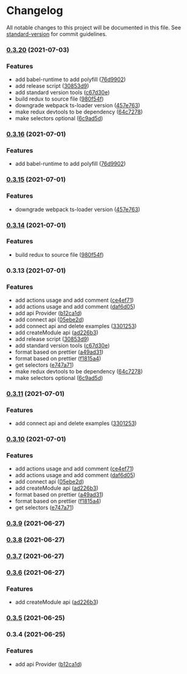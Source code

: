 # Changelog

All notable changes to this project will be documented in this file. See [standard-version](https://github.com/conventional-changelog/standard-version) for commit guidelines.

### [0.3.20](https://github.com/qinjialei24/redux-brief/compare/v0.3.11...v0.3.20) (2021-07-03)


### Features

* add babel-runtime to add polyfill ([76d9902](https://github.com/qinjialei24/redux-brief/commit/76d9902b5267f64758236e148718adfe12af01ed))
* add release script ([30853d9](https://github.com/qinjialei24/redux-brief/commit/30853d9731e2312c67c895ccb7b4861e04f9e89c))
* add standard version tools ([c67d30e](https://github.com/qinjialei24/redux-brief/commit/c67d30ed0bfd7366970f78647737cc16825e233e))
* build redux to source file ([980f54f](https://github.com/qinjialei24/redux-brief/commit/980f54f0e31daf660c3a8400aa950f1c62754b58))
* downgrade webpack ts-loader version ([457e763](https://github.com/qinjialei24/redux-brief/commit/457e763f046214a35762a57cfa8e3e57806654fb))
* make redux devtools to be dependency ([64c7278](https://github.com/qinjialei24/redux-brief/commit/64c72789a2d4bb4c3311e1c8f64e756cac7679fa))
* make selectors optional ([6c9ad5d](https://github.com/qinjialei24/redux-brief/commit/6c9ad5d5d071c313a582f75e6d663f110444a089))

### [0.3.16](https://github.com/qinjialei24/redux-brief/compare/v0.3.15...v0.3.16) (2021-07-01)


### Features

* add babel-runtime to add polyfill ([76d9902](https://github.com/qinjialei24/redux-brief/commit/76d9902b5267f64758236e148718adfe12af01ed))

### [0.3.15](https://github.com/qinjialei24/redux-brief/compare/v0.3.14...v0.3.15) (2021-07-01)


### Features

* downgrade webpack ts-loader version ([457e763](https://github.com/qinjialei24/redux-brief/commit/457e763f046214a35762a57cfa8e3e57806654fb))

### [0.3.14](https://github.com/qinjialei24/redux-brief/compare/v0.3.13...v0.3.14) (2021-07-01)


### Features

* build redux to source file ([980f54f](https://github.com/qinjialei24/redux-brief/commit/980f54f0e31daf660c3a8400aa950f1c62754b58))

### 0.3.13 (2021-07-01)


### Features

* add actions usage and add comment ([ce4ef71](https://github.com/qinjialei24/redux-brief/commit/ce4ef71e4e274f1984fe07b2240fb2f7c97d5ed9))
* add actions usage and add comment ([daf6d05](https://github.com/qinjialei24/redux-brief/commit/daf6d05885bc1d2187b353c0f5b61134817dfa00))
* add api Provider ([b12ca1d](https://github.com/qinjialei24/redux-brief/commit/b12ca1d409c0ca2b277e8a019a29ad52844e5ea0))
* add connect api ([05ebe2d](https://github.com/qinjialei24/redux-brief/commit/05ebe2d3a142415dae56e197fbc4da1e2a12b2ba))
* add connect api and delete examples ([3301253](https://github.com/qinjialei24/redux-brief/commit/330125326c27c827e1d2218433b50b38e4297bdc))
* add createModule api ([ad226b3](https://github.com/qinjialei24/redux-brief/commit/ad226b37fb2654fd825457af7c597938da576417))
* add release script ([30853d9](https://github.com/qinjialei24/redux-brief/commit/30853d9731e2312c67c895ccb7b4861e04f9e89c))
* add standard version tools ([c67d30e](https://github.com/qinjialei24/redux-brief/commit/c67d30ed0bfd7366970f78647737cc16825e233e))
* format based on prettier ([a49ad31](https://github.com/qinjialei24/redux-brief/commit/a49ad315f0ec768072960eca95572febc10cb34e))
* format based on prettier ([f1815a4](https://github.com/qinjialei24/redux-brief/commit/f1815a406b660d1c6b3b8e8d2bf4e214a654a9c6))
* get selectors ([e747a71](https://github.com/qinjialei24/redux-brief/commit/e747a717acc2e34c36cf972f2ed1214a119b6e47))
* make redux devtools to be dependency ([64c7278](https://github.com/qinjialei24/redux-brief/commit/64c72789a2d4bb4c3311e1c8f64e756cac7679fa))
* make selectors optional ([6c9ad5d](https://github.com/qinjialei24/redux-brief/commit/6c9ad5d5d071c313a582f75e6d663f110444a089))

### [0.3.11](https://github.com/qinjialei24/redux-brief/compare/v0.3.10...v0.3.11) (2021-07-01)


### Features

* add connect api and delete examples ([3301253](https://github.com/qinjialei24/redux-brief/commit/330125326c27c827e1d2218433b50b38e4297bdc))

### [0.3.10](https://github.com/qinjialei24/redux-brief/compare/v0.3.4...v0.3.10) (2021-07-01)


### Features

* add actions usage and add comment ([ce4ef71](https://github.com/qinjialei24/redux-brief/commit/ce4ef71e4e274f1984fe07b2240fb2f7c97d5ed9))
* add actions usage and add comment ([daf6d05](https://github.com/qinjialei24/redux-brief/commit/daf6d05885bc1d2187b353c0f5b61134817dfa00))
* add connect api ([05ebe2d](https://github.com/qinjialei24/redux-brief/commit/05ebe2d3a142415dae56e197fbc4da1e2a12b2ba))
* add createModule api ([ad226b3](https://github.com/qinjialei24/redux-brief/commit/ad226b37fb2654fd825457af7c597938da576417))
* format based on prettier ([a49ad31](https://github.com/qinjialei24/redux-brief/commit/a49ad315f0ec768072960eca95572febc10cb34e))
* format based on prettier ([f1815a4](https://github.com/qinjialei24/redux-brief/commit/f1815a406b660d1c6b3b8e8d2bf4e214a654a9c6))
* get selectors ([e747a71](https://github.com/qinjialei24/redux-brief/commit/e747a717acc2e34c36cf972f2ed1214a119b6e47))

### [0.3.9](https://github.com/qinjialei24/redux-brief/compare/v0.3.8...v0.3.9) (2021-06-27)

### [0.3.8](https://github.com/qinjialei24/redux-brief/compare/v0.3.7...v0.3.8) (2021-06-27)

### [0.3.7](https://github.com/qinjialei24/redux-brief/compare/v0.3.6...v0.3.7) (2021-06-27)

### [0.3.6](https://github.com/qinjialei24/redux-brief/compare/v0.3.4...v0.3.6) (2021-06-27)

### Features

- add createModule api ([ad226b3](https://github.com/qinjialei24/redux-brief/commit/ad226b37fb2654fd825457af7c597938da576417))

### [0.3.5](https://github.com/qinjialei24/redux-brief/compare/v0.3.4...v0.3.5) (2021-06-25)

### 0.3.4 (2021-06-25)

### Features

- add api Provider ([b12ca1d](https://github.com/qinjialei24/redux-brief/commit/b12ca1d409c0ca2b277e8a019a29ad52844e5ea0))
